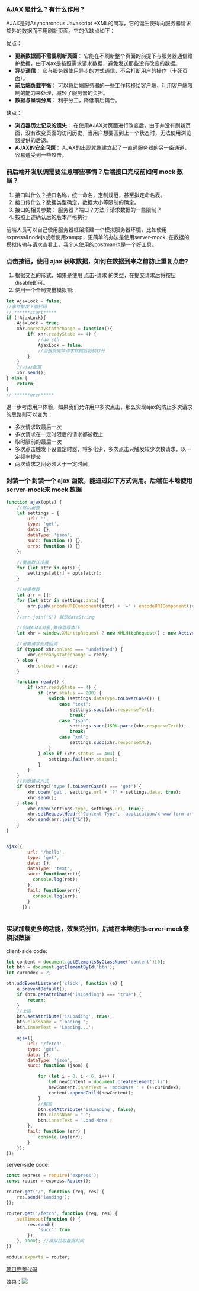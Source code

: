### AJAX 是什么？有什么作用？
AJAX是对Asynchronous Javascript +XML的简写，它的诞生使得向服务器请求额外的数据而不用刷新页面。它的优缺点如下：     

优点：    

- **更新数据而不需要刷新页面**： 它能在不刷新整个页面的前提下与服务器通信维护数据，由于ajax是按照需求请求数据，避免发送那些没有改变的数据。
- **异步通信**： 它与服务器使用异步的方式通信，不会打断用户的操作（卡死页面）。
- **前后端负载平衡**： 可以将后端服务器的一些工作转移给客户端，利用客户端限制的能力来处理，减轻了服务器的负担。
- **数据与呈现分离**： 利于分工，降低前后耦合。

缺点：     

- **浏览器历史记录的遗失**： 在使用AJAX对页面进行改变后，由于并没有刷新页面，没有改变页面的访问历史，当用户想要回到上一个状态时，无法使用浏览器提供的后退。
- **AJAX的安全问题**： AJAX的出现就像建立起了一直通服务器的另一条通道，容易遭受到一些攻击。


### 前后端开发联调需要注意哪些事情？后端接口完成前如何 mock 数据？
 
1.  接口叫什么？接口名称，统一命名，定制规范，甚至拟定命名表。  
2.  接口传什么？数据类型确定，数据大小等限制的确定。
3.  接口的相关参数： 服务器？端口？方法？请求数据的一些限制？
4.  按照上述确认后的版本严格执行

前端人员可以自己使用服务器框架搭建一个模拟服务器环境，比如使用express&nodejs或者使用xampp，更简单的办法是使用server-mock. 在数据的模拟传输与请求查看上，我个人使用的postman也是一个好工具。

### 点击按钮，使用 ajax 获取数据，如何在数据到来之前防止重复点击?

1. 根据交互的形式，如果是使用 点击-请求 的类型，在提交请求后将按钮disable即可。
2. 使用一个全局变量模拟锁:     

```javascript
let AjaxLock = false;
//事件触发下面代码
// ******start*****
if (!AjaxLock){
	AjaxLock = true;
	xhr.onreadystatechange = function(){
		if( xhr.readyState == 4) {
			//do sth
			AjaxLock = false; 
			//当接受完毕请求数据后将锁打开
		}
	}
	//ajax配置
	xhr.send();
} else {
	return;
}
// ******over*****
```

退一步考虑用户体验，如果我们允许用户多次点击，那么实现ajax的防止多次请求的思路则可以变为： 

- 多次请求取最后一次
- 多次请求在一定时限后的请求都被截止
- 取时限前的最后一次
- 多次点击触发下设置定时器，将多化少，多次点击只触发较少次数请求，以一定频率提交
- 两次请求之间必须大于一定时间。


### 封装一个 封装一个 ajax 函数，能通过如下方式调用。后端在本地使用server-mock来 mock 数据

```javascript
function ajax(opts) {
	//默认设置
    let settings = {
        url: '',
        type: 'get',
        data: {},
        dataType: 'json',
        succ: function () {},
        erro: function () {}
    };

    //覆盖默认设置
    for (let attr in opts) {
        settings[attr] = opts[attr];
    }

    //拼接参数
    let arr = [];
    for (let attr in settings.data) {
        arr.push(encodeURIComponent(attr) + '=' + encodeURIComponent(settings.data[attr]));
    }
    //arr.join("&") 就是dataString

    //创建AJAX对象,兼容低版本IE
    let xhr = window.XMLHttpRequest ? new XMLHttpRequest() : new ActiveXObject('Microsoft.XMLHTTP');

    //设置请求完成回调
    if (typeof xhr.onload === 'undefined') {
        xhr.onreadystatechange = ready;
    } else {
        xhr.onload = ready;
    }

    function ready() {
        if (xhr.readyState == 4) {
            if (xhr.status == 200) {
                switch (settings.dataType.toLowerCase()) {
                    case "text":
                        settings.succ(xhr.responseText);
                        break;
                    case "json":
                        settings.succ(JSON.parse(xhr.responseText));
                        break;
                    case "xml":
                        settings.succ(xhr.responseXML);
                }
            } else if (xhr.status == 404) {
                settings.fail(xhr.status);
            }
        }
    }
    //判断请求方式
    if (settings['type'].toLowerCase() === 'get') {
        xhr.open('get', settings.url + '?' + settings.data, true);
        xhr.send();
    } else {
        xhr.open(settings.type, settings.url, true);
        xhr.setRequestHeadr('Content-Type', 'application/x-www-form-urlencoded');
        xhr.send(arr.join("&"));
    }
}


ajax({
        url: '/hello', 
        type: 'get', 
        data: {}, 
        dataType: 'text', 
        succ: function(ret){
          console.log(ret);
        }, 
        fail: function(err){
          console.log(err);
        }
      })；
      

```


### 实现加载更多的功能，效果范例11，后端在本地使用server-mock来模拟数据
client-side code:

```javascript
let content = document.getElementsByClassName('content')[0];
let btn = document.getElementById('btn');
let curIndex = 2;

btn.addEventListener('click', function (e) {
    e.preventDefault();
    if (btn.getAttribute('isLoading') === 'true') {
        return;
    }
    //上锁
    btn.setAttribute('isLoading', true);
    btn.className = "loading ";
    btn.innerText = 'Loading...';

    ajax({
        url: '/fetch',
        type: 'get',
        data: {},
        dataType: 'json',
        succ: function (json) {

            for (let i = 0; i < 6; i++) {
                let newContent = document.createElement('li');
                newContent.innerText = 'mockData ' + (++curIndex);
                content.appendChild(newContent);
            }
            //解锁
            btn.setAttribute('isLoading', false);
            btn.className = " ";
            btn.innerText = 'Load More';
        },
        fail: function (err) {
            console.log(err);
        }
    });
});
```

server-side code:

```javascript
const express = require('express');
const router = express.Router();

router.get("/", function (req, res) {
    res.send('landing');
});

router.get('/fetch', function (req, res) {
    setTimeout(function () {
        res.send({
            'succ': true
        });
    }, 1000); //模拟拉取数据时间
})

module.exports = router;
```

[项目完整代码](https://github.com/kylewh/IntoFrontEnd/tree/master/test_demo/load)

效果：![](https://ww4.sinaimg.cn/large/006y8lVagy1fbwkoe7mzkg30yb0nd79s.gif)




